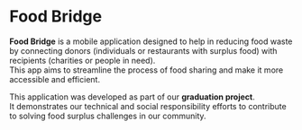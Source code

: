 # Food Bridge 

**Food Bridge** is a mobile application designed to help in reducing food waste by connecting donors (individuals or restaurants with surplus food) with recipients (charities or people in need).  
This app aims to streamline the process of food sharing and make it more accessible and efficient.

This application was developed as part of our **graduation project**.  
It demonstrates our technical and social responsibility efforts to contribute to solving food surplus challenges in our community.

